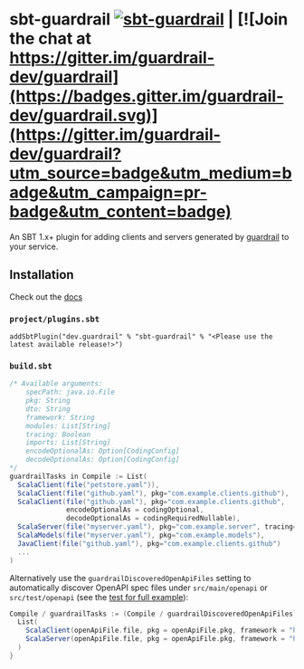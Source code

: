 sbt-guardrail [![sbt-guardrail](https://maven-badges.herokuapp.com/maven-central/dev.guardrail/sbt-guardrail/badge.svg)](https://search.maven.org/search?q=g:dev.guardrail%20a:sbt-guardrail) | [![Join the chat at https://gitter.im/guardrail-dev/guardrail](https://badges.gitter.im/guardrail-dev/guardrail.svg)](https://gitter.im/guardrail-dev/guardrail?utm_source=badge&utm_medium=badge&utm_campaign=pr-badge&utm_content=badge)
=============


An SBT 1.x+ plugin for adding clients and servers generated by [guardrail](https://github.com/guardrail-dev/guardrail) to your service.

Installation
------------

Check out the [docs](https://github.com/guardrail-dev/guardrail/blob/master/docs/plugins/sbt.md)

### `project/plugins.sbt`
```
addSbtPlugin("dev.guardrail" % "sbt-guardrail" % "<Please use the latest available release!>")
```

### `build.sbt`
```scala
/* Available arguments:
    specPath: java.io.File
    pkg: String
    dto: String
    framework: String
    modules: List[String]
    tracing: Boolean
    imports: List[String]
    encodeOptionalAs: Option[CodingConfig]
    decodeOptionalAs: Option[CodingConfig]
*/
guardrailTasks in Compile := List(
  ScalaClient(file("petstore.yaml")),
  ScalaClient(file("github.yaml"), pkg="com.example.clients.github"),
  ScalaClient(file("github.yaml"), pkg="com.example.clients.github", 
              encodeOptionalAs = codingOptional,
              decodeOptionalAs = codingRequiredNullable),
  ScalaServer(file("myserver.yaml"), pkg="com.example.server", tracing=true),
  ScalaModels(file("myserver.yaml"), pkg="com.example.models"),
  JavaClient(file("github.yaml"), pkg="com.example.clients.github")
  ...
)
```
Alternatively use the `guardrailDiscoveredOpenApiFiles` setting to automatically discover OpenAPI spec files under `src/main/openapi` or `src/test/openapi` (see the [test for full example](src/sbt-test/sbt-guardrail/scala-client-codegen-app/build.sbt)):
```scala
Compile / guardrailTasks := (Compile / guardrailDiscoveredOpenApiFiles).value.flatMap { openApiFile =>
  List(          
    ScalaClient(openApiFile.file, pkg = openApiFile.pkg, framework = "http4s"),
    ScalaServer(openApiFile.file, pkg = openApiFile.pkg, framework = "http4s")
  )
}
```
